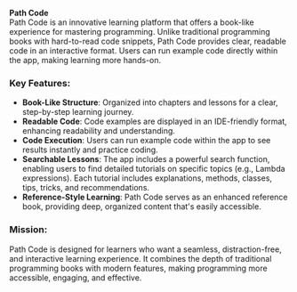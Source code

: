 **Path Code**  
Path Code is an innovative learning platform that offers a book-like experience for mastering programming. Unlike traditional programming books with hard-to-read code snippets, Path Code provides clear, readable code in an interactive format. Users can run example code directly within the app, making learning more hands-on.

### Key Features:
- **Book-Like Structure**: Organized into chapters and lessons for a clear, step-by-step learning journey.
- **Readable Code**: Code examples are displayed in an IDE-friendly format, enhancing readability and understanding.
- **Code Execution**: Users can run example code within the app to see results instantly and practice coding.
- **Searchable Lessons**: The app includes a powerful search function, enabling users to find detailed tutorials on specific topics (e.g., Lambda expressions). Each tutorial includes explanations, methods, classes, tips, tricks, and recommendations.
- **Reference-Style Learning**: Path Code serves as an enhanced reference book, providing deep, organized content that's easily accessible.

### Mission:
Path Code is designed for learners who want a seamless, distraction-free, and interactive learning experience. It combines the depth of traditional programming books with modern features, making programming more accessible, engaging, and effective.